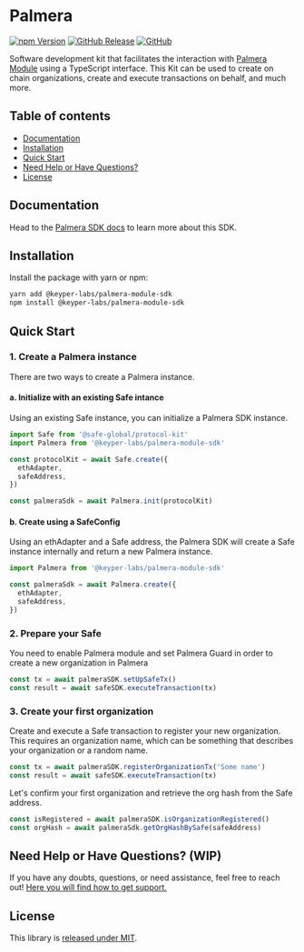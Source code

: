 # Palmera

[![npm Version](https://badge.fury.io/js/%40keyper-labs%2Fpalmera-module-sdk.svg)](https://badge.fury.io/js/%40keyper-labs%2Fpalmera-module-sdk)
[![GitHub Release](https://img.shields.io/github/release/keyper-labs/palmera-module-sdk.svg?style=flat)](https://github.com/keyper-labs/palmera-module-sdk/releases)
[![GitHub](https://img.shields.io/github/license/keyper-labs/palmera-module-sdk)](https://github.com/keyper-labs/palmera-module-sdk/blob/main/LICENSE.md)

Software development kit that facilitates the interaction with [Palmera Module](https://docs.palmeradao.xyz/palmera-module-safe-hierarchical-structure) using a TypeScript interface. This Kit can be used to create on chain organizations, create and execute transactions on behalf, and much more.

## Table of contents

- [Documentation](#documentation)
- [Installation](#installation)
- [Quick Start](#quick-start)
- [Need Help or Have Questions?](#need-help-or-have-questions)
- [License](#license)

## Documentation

Head to the [Palmera SDK docs](https://github.com/keyper-labs/palmera-module-sdk/blob/main/Palmera.md) to learn more about this SDK.

## Installation

Install the package with yarn or npm:

```bash
yarn add @keyper-labs/palmera-module-sdk
npm install @keyper-labs/palmera-module-sdk
```

## Quick Start

### 1. Create a Palmera instance

There are two ways to create a Palmera instance.

#### a. Initialize with an existing Safe intance

Using an existing Safe instance, you can initialize a Palmera SDK instance.

```js
import Safe from '@safe-global/protocol-kit'
import Palmera from '@keyper-labs/palmera-module-sdk'

const protocolKit = await Safe.create({
  ethAdapter,
  safeAddress,
})

const palmeraSdk = await Palmera.init(protocolKit)
```

#### b. Create using a SafeConfig

Using an ethAdapter and a Safe address, the Palmera SDK will create a Safe instance internally and return a new Palmera instance.

```js
import Palmera from '@keyper-labs/palmera-module-sdk'

const palmeraSdk = await Palmera.create({
  ethAdapter,
  safeAddress,
})
```

### 2. Prepare your Safe

You need to enable Palmera module and set Palmera Guard in order to create a new organization in Palmera

```js
const tx = await palmeraSDK.setUpSafeTx()
const result = await safeSDK.executeTransaction(tx)
```

### 3. Create your first organization

Create and execute a Safe transaction to register your new organization. This requires an organization name, which can be something that describes your organization or a random name.

```js
const tx = await palmeraSDK.registerOrganizationTx('Some name')
const result = await safeSDK.executeTransaction(tx)
```

Let's confirm your first organization and retrieve the org hash from the Safe address.

```js
const isRegistered = await palmeraSDK.isOrganizationRegistered()
const orgHash = await palmeraSdk.getOrgHashBySafe(safeAddress)
```

## Need Help or Have Questions? (WIP)

If you have any doubts, questions, or need assistance, feel free to reach out! [Here you will find how to get support.](https://t.me/palmera_support)

## License

This library is [released under MIT](https://github.com/keyper-labs/palmera-module-sdk/blob/main/LICENSE.md).

